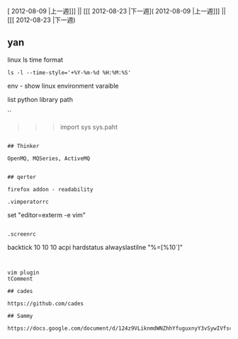 [ 2012-08-09 |上一週]]] || [[[ 2012-08-23 |下一週]( 2012-08-09 |上一週]]] || [[[ 2012-08-23 |下一週)

## yan

linux ls time format

```
ls -l --time-style='+%Y-%m-%d %H:%M:%S'
```

env - show linux environment varaible


list python library path

``
>>> import sys
>>> sys.paht
```

## Thinker

OpenMQ, MQSeries, ActiveMQ


## qerter

firefox addon - readability

.vimperatorrc

```
set "editor=exterm -e vim"
```

.screenrc

```
backtick 10 10 10 acpi
hardstatus alwayslastilne "%=[%10`]"
```


vim plugin
tComment

## cades

https://github.com/cades

## Sammy

https://docs.google.com/document/d/124z9VLiknmdWNZhhYfuguxnyY3vSywIVfscA8b1pxns/edit
